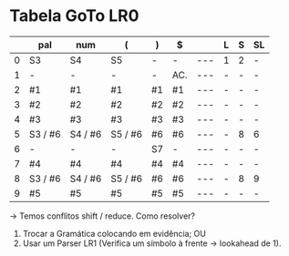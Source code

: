 # Tabela GoTo LR0

|     | pal     | num     | (       | )   | $   |     | L   | S   | SL  |
| --- | ------- | ------- | ------- | --- | --- | --- | --- | --- | --- |
| 0   | S3      | S4      | S5      | -   | -   | --- | 1   | 2   | -   |
| 1   | -       | -       | -       | -   | AC. | --- | -   | -   | -   |
| 2   | #1      | #1      | #1      | #1  | #1  | --- | -   | -   | -   |
| 3   | #2      | #2      | #2      | #2  | #2  | --- | -   | -   | -   |
| 4   | #3      | #3      | #3      | #3  | #3  | --- | -   | -   | -   |
| 5   | S3 / #6 | S4 / #6 | S5 / #6 | #6  | #6  | --- | -   | 8   | 6   |
| 6   | -       | -       | -       | S7  | -   | --- | -   | -   | -   |
| 7   | #4      | #4      | #4      | #4  | #4  | --- | -   | -   | -   |
| 8   | S3 / #6 | S4 / #6 | S5 / #6 | #6  | #6  | --- | -   | 8   | 9   |
| 9   | #5      | #5      | #5      | #5  | #5  | --- | -   | -   | -   |

-> Temos conflitos shift / reduce. Como resolver?

  1. Trocar a Gramática colocando em evidência; OU
  2. Usar um Parser LR1 (Verifica um símbolo à frente -> lookahead de 1).
